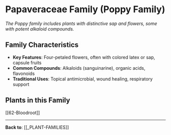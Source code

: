 # Papaveraceae Family (Poppy Family)

*The Poppy family includes plants with distinctive sap and flowers, some with potent alkaloid compounds.*

## Family Characteristics
- **Key Features**: Four-petaled flowers, often with colored latex or sap, capsule fruits
- **Common Compounds**: Alkaloids (sanguinarine), organic acids, flavonoids
- **Traditional Uses**: Topical antimicrobial, wound healing, respiratory support

## Plants in this Family

[[62-Bloodroot]]

---

**Back to**: [[_PLANT-FAMILIES]]